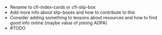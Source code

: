 - Rename to cfi-index-cards or cfi-slip-box
- Add more info about slip-boxes and how to contribute to this
- Consider adding something to lessons about resources and how to find good info online (maybe value of joining AOPA)
- #TODO 